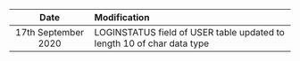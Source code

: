 | Date                  | Modification                                                            |
| :--------------------:| :---------------------------------------------------------------------- |
|  17th September 2020  | LOGINSTATUS field of USER table updated to length 10 of char data type  |
